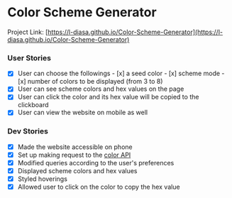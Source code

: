 # Color Scheme Generator
Project Link: [https://l-diasa.github.io/Color-Scheme-Generator](https://l-diasa.github.io/Color-Scheme-Generator)

### User Stories
- [x] User can choose the followings
		- [x] a seed color
		- [x] scheme mode
		- [x] number of colors to be displayed (from 3 to 8)
- [x] User can see scheme colors and hex values on the page
- [x] User can click the color and its hex value will be copied to the clickboard
- [x] User can view the website on mobile as well

### Dev Stories
- [x] Made the website accessible on phone
- [x] Set up making request to the [color API](https://www.thecolorapi.com/docs#schemes)
- [x] Modified queries according to the user's preferences
- [x] Displayed scheme colors and hex values
- [x] Styled hoverings
- [x] Allowed user to click on the color to copy the hex value
